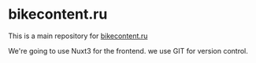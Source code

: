 # bikecontent.ru

This is a main repository for [bikecontent.ru](http://bikecontent.ru)

We're going to use Nuxt3 for the frontend.
we use GIT for version control.


